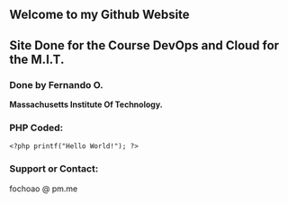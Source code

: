 ## Welcome to my Github Website

## Site Done for the Course DevOps and Cloud for the M.I.T.

### Done by Fernando O.

**Massachusetts Institute Of Technology.**

### PHP Coded:

```<?php printf("Hello World!"); ?>```

### Support or Contact:

fochoao @ pm.me
